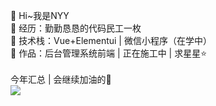 👋 Hi~我是NYY	<br>
🌊 经历：勤勤恳恳的代码民工一枚<br>
🌈  技术栈：Vue+Elementui | 微信小程序（在学中）<br>
🐾 作品：后台管理系统前端 | 正在施工中 | 求星星⭐<br>
<br>
今年汇总 | 会继续加油的💪<br>
<img src="https://github-readme-stats.vercel.app/api?username=luckyNYY&show_icons=true">
